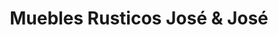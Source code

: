 ---
title: "Muebles Rusticos José & José"
url: /liberia/muebles-rusticos-jose-und-jose/
shop: muebles
---